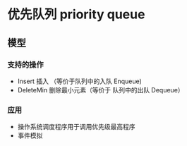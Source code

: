 # 优先队列 priority queue
## 模型
### 支持的操作
* Insert 插入 （等价于队列中的入队 Enqueue)
* DeleteMin 删除最小元素（等价于 队列中的出队 Dequeue）
### 应用
* 操作系统调度程序用于调用优先级最高程序
* 事件模拟

